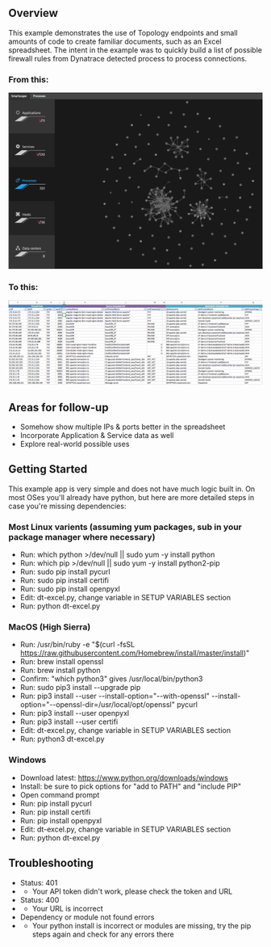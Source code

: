 ## Overview
This example demonstrates the use of Topology endpoints and small amounts of code to create familiar documents, such as an Excel spreadsheet.  The intent in the example was to quickly build a list of possible firewall rules from Dynatrace detected process to process connections.

### From this:
![](./images/SmartScape.png)

### To this:
![](./images/Spreadsheet.png)

## Areas for follow-up
- Somehow show multiple IPs & ports better in the spreadsheet
- Incorporate Application & Service data as well
- Explore real-world possible uses

## Getting Started
This example app is very simple and does not have much logic built in.  On most OSes you'll already have python, but here are more detailed steps in case you're missing dependencies:
### Most Linux varients (assuming yum packages, sub in your package manager where necessary)
- Run: which python >/dev/null || sudo yum -y install python
- Run: which pip >/dev/null || sudo yum -y install python2-pip
- Run: sudo pip install pycurl
- Run: sudo pip install certifi
- Run: sudo pip install openpyxl
- Edit: dt-excel.py, change variable in SETUP VARIABLES section
- Run: python dt-excel.py

### MacOS (High Sierra)
- Run: /usr/bin/ruby -e "$(curl -fsSL https://raw.githubusercontent.com/Homebrew/install/master/install)"
- Run: brew install openssl
- Run: brew install python
- Confirm: "which python3" gives /usr/local/bin/python3
- Run: sudo pip3 install --upgrade pip
- Run: pip3 install --user --install-option="--with-openssl" --install-option="--openssl-dir=/usr/local/opt/openssl" pycurl
- Run: pip3 install --user openpyxl
- Run: pip3 install --user certifi
- Edit: dt-excel.py, change variable in SETUP VARIABLES section
- Run: python3 dt-excel.py

### Windows
- Download latest: https://www.python.org/downloads/windows
- Install: be sure to pick options for "add to PATH" and "include PIP"
- Open command prompt
- Run: pip install pycurl
- Run: pip install certifi
- Run: pip install openpyxl
- Edit: dt-excel.py, change variable in SETUP VARIABLES section
- Run: python dt-excel.py

## Troubleshooting
- Status: 401
- - Your API token didn't work, please check the token and URL
- Status: 400
- - Your URL is incorrect
- Dependency or module not found errors
- - Your python install is incorrect or modules are missing, try the pip steps again and check for any errors there
